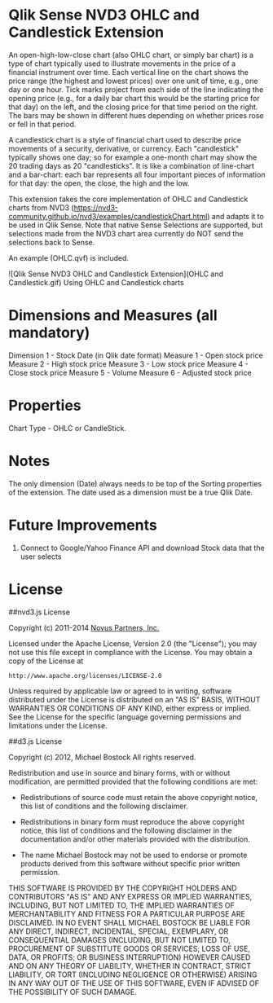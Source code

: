 Qlik Sense NVD3 OHLC and Candlestick Extension
===================================
An open-high-low-close chart (also OHLC chart, or simply bar chart) is a type of chart typically used to illustrate movements in the price of a financial instrument over time. Each vertical line on the chart shows the price range (the highest and lowest prices) over one unit of time, e.g., one day or one hour. Tick marks project from each side of the line indicating the opening price (e.g., for a daily bar chart this would be the starting price for that day) on the left, and the closing price for that time period on the right. The bars may be shown in different hues depending on whether prices rose or fell in that period.

A candlestick chart is a style of financial chart used to describe price movements of a security, derivative, or currency. Each "candlestick" typically shows one day; so for example a one-month chart may show the 20 trading days as 20 "candlesticks".
It is like a combination of line-chart and a bar-chart: each bar represents all four important pieces of information for that day: the open, the close, the high and the low.

This extension takes the core implementation of OHLC and Candlestick charts from NVD3 (https://nvd3-community.github.io/nvd3/examples/candlestickChart.html) and adapts it to be used in Qlik Sense.  Note that native Sense Selections are supported, but selections made from the NVD3 chart area currently do NOT send the selections back to Sense.

An example (OHLC.qvf) is included.

![Qlik Sense NVD3 OHLC and Candlestick Extension](OHLC and Candlestick.gif)
Using OHLC and Candlestick charts

Dimensions and Measures (all mandatory)
======================================

Dimension 1 - Stock Date (in Qlik date format)
Measure 1 - Open stock price
Measure 2 - High stock price
Measure 3 - Low stock price
Measure 4 - Close stock price
Measure 5 - Volume
Measure 6 - Adjusted stock price

Properties
==========

Chart Type - OHLC or CandleStick.

Notes
=====

The only dimension (Date) always needs to be top of the Sorting properties of the extension.
The date used as a dimension must be a true Qlik Date.

Future Improvements
===================

1. Connect to Google/Yahoo Finance API and download Stock data that the user selects

License
========

##nvd3.js License

Copyright (c) 2011-2014 [Novus Partners, Inc.][novus]

Licensed under the Apache License, Version 2.0 (the "License");
you may not use this file except in compliance with the License.
You may obtain a copy of the License at

    http://www.apache.org/licenses/LICENSE-2.0

Unless required by applicable law or agreed to in writing, software
distributed under the License is distributed on an "AS IS" BASIS,
WITHOUT WARRANTIES OR CONDITIONS OF ANY KIND, either express or implied.
See the License for the specific language governing permissions and
limitations under the License.

[novus]: https://www.novus.com/


##d3.js License

Copyright (c) 2012, Michael Bostock
All rights reserved.

Redistribution and use in source and binary forms, with or without
modification, are permitted provided that the following conditions are met:

* Redistributions of source code must retain the above copyright notice, this
  list of conditions and the following disclaimer.

* Redistributions in binary form must reproduce the above copyright notice,
  this list of conditions and the following disclaimer in the documentation
  and/or other materials provided with the distribution.

* The name Michael Bostock may not be used to endorse or promote products
  derived from this software without specific prior written permission.

THIS SOFTWARE IS PROVIDED BY THE COPYRIGHT HOLDERS AND CONTRIBUTORS "AS IS"
AND ANY EXPRESS OR IMPLIED WARRANTIES, INCLUDING, BUT NOT LIMITED TO, THE
IMPLIED WARRANTIES OF MERCHANTABILITY AND FITNESS FOR A PARTICULAR PURPOSE ARE
DISCLAIMED. IN NO EVENT SHALL MICHAEL BOSTOCK BE LIABLE FOR ANY DIRECT,
INDIRECT, INCIDENTAL, SPECIAL, EXEMPLARY, OR CONSEQUENTIAL DAMAGES (INCLUDING,
BUT NOT LIMITED TO, PROCUREMENT OF SUBSTITUTE GOODS OR SERVICES; LOSS OF USE,
DATA, OR PROFITS; OR BUSINESS INTERRUPTION) HOWEVER CAUSED AND ON ANY THEORY
OF LIABILITY, WHETHER IN CONTRACT, STRICT LIABILITY, OR TORT (INCLUDING
NEGLIGENCE OR OTHERWISE) ARISING IN ANY WAY OUT OF THE USE OF THIS SOFTWARE,
EVEN IF ADVISED OF THE POSSIBILITY OF SUCH DAMAGE.
